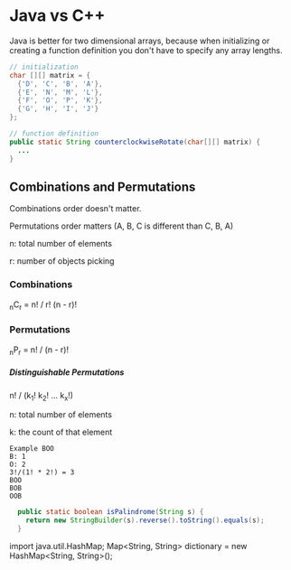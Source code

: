 
# Java vs C++


Java is better for two dimensional arrays, because when initializing or creating a function definition you don't have to specify any array lengths.

```Java
// initialization 
char [][] matrix = {
  {'D', 'C', 'B', 'A'},
  {'E', 'N', 'M', 'L'},
  {'F', 'O', 'P', 'K'},
  {'G', 'H', 'I', 'J'}
};

// function definition
public static String counterclockwiseRotate(char[][] matrix) {
  ...
}
```

## Combinations and Permutations

Combinations order doesn't matter.

Permutations order matters (A, B, C is different than C, B, A)

n: total number of elements

r: number of objects picking

### Combinations
<sub>n</sub>C<sub>r</sub> = n! / r! (n - r)!

### Permutations
<sub>n</sub>P<sub>r</sub> = n! / (n - r)!

##### Distinguishable Permutations

n! / (k<sub>1</sub>! k<sub>2</sub>! ... k<sub>x</sub>!)

n: total number of elements

k: the count of that element

```
Example BOO
B: 1
O: 2
3!/(1! * 2!) = 3
BOO
BOB
OOB
```
```Java 
  public static boolean isPalindrome(String s) {
    return new StringBuilder(s).reverse().toString().equals(s);
  } 
```

import java.util.HashMap;
Map<String, String> dictionary = new HashMap<String, String>();
